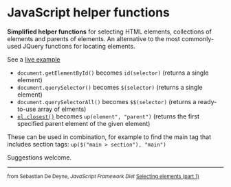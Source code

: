 # JavaScript helper functions

**Simplified helper functions** for selecting HTML elements, collections of elements and parents of elements. An alternative to the most commonly-used JQuery functions for locating elements.

See a [live example](https://front-end-materials.github.io/js-helpers/)

- `document.getElementById()` becomes `id(selector)` (returns a single element)
- `document.querySelector()` becomes `$(selector)` (returns a single element)
- `document.querySelectorAll()` becomes `$$(selector)` (returns a ready-to-use array of elments)
- [`el.closest()`](https://developer.mozilla.org/en-US/docs/Web/API/Element/closest) becomes `up(element", "parent")` (returns the first specified parent element of the given element)

These can be used in combination, for example to find the main tag that includes section tags: `up($("main > section"), "main")`

Suggestions welcome.

---

<small>from Sebastian De Deyne, *JavaScript Framework Diet* [Selecting elements (part 1)](https://sebastiandedeyne.com/javascript-framework-diet/selecting-elements-part-1/)</small>
